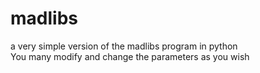 # madlibs
a very simple version of the madlibs program in python  
You many modify and change the parameters as you wish
